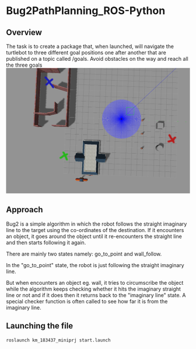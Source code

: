 # Bug2PathPlanning_ROS-Python

## Overview

The task is to create a package that, when launched, will navigate the turtlebot to three different goal positions one after another that are published on a topic called /goals. Avoid obstacles on the way and reach all the three goals
![The Goal Points](https://github.com/kishanmandal94/Path-planning-of-Two-wheel-robot-in-ROS/blob/master/images/final_project_AMR_goals.png)

## Approach
Bug2 is a simple algorithm in which the robot follows the straight imaginary line to the target using the co-ordinates of the destination. If it encounters an object, it goes around the object until it re-encounters the straight line and then starts following it again.

There are mainly two states namely: go_to_point and wall_follow. 

In the "go_to_point" state, the robot is just following the straight imaginary line.

But when encounters an object eg. wall, it tries to circumscribe the object while the algorithm keeps checking whether it hits the imaginary straight line or not and if it does then it returns back to the "imaginary line" state. A special checker function is often called to see how far it is from the imaginary line.

## Launching the file

```bash
roslaunch km_183437_miniprj start.launch 
```
